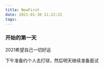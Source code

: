 ```yaml
---
title: NewFirst
date: 2021-01-30 11:22:22
tags:
---
```

### 开始的第一天
2021希望自己一切好运

下午准备约个人去打球，然后明天继续准备面试